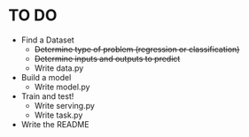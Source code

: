 # TO DO

- Find a Dataset
    - ~~Determine type of problem (regression or classification)~~
    - ~~Determine inputs and outputs to predict~~
    - Write data.py
- Build a model
    - Write model.py
- Train and test!
    - Write serving.py
    - Write task.py
- Write the README
